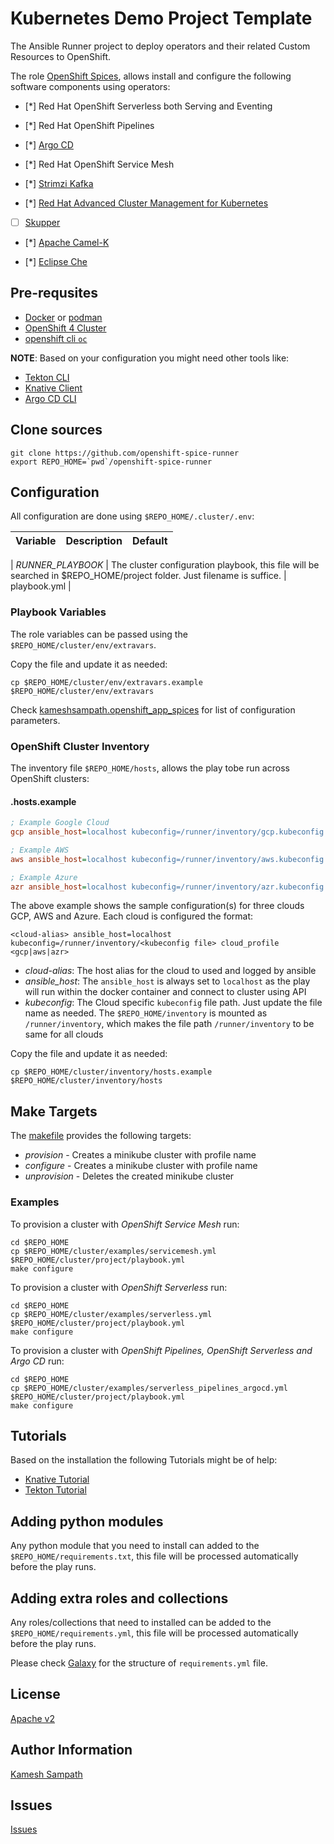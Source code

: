 # Kubernetes Demo Project Template

The Ansible Runner project to deploy operators and their related Custom Resources to OpenShift.

The role [OpenShift Spices](https://github.com/kameshsampath/ansible-role-openshift-spices), allows install and configure the following software components using operators:

- [*] Red Hat OpenShift Serverless both Serving and Eventing

- [*] Red Hat OpenShift Pipelines

- [*] [Argo CD](https://argoproj.github.io/argo-cd/)

- [*] Red Hat OpenShift Service Mesh

- [*] [Strimzi Kafka](https://strimzi.io)

- [*] [Red Hat Advanced Cluster Management for Kubernetes](https://www.redhat.com/en/technologies/management/advanced-cluster-management)

- [ ] [Skupper](https://skupper.io)

- [*] [Apache Camel-K](https://camel.apache.org/docs/#camel-k)

- [*] [Eclipse Che](https://www.eclipse.org/che/)

## Pre-requsites

- [Docker](https://docs.docker.com/get-docker/) or [podman](https://podman.io/)
- [OpenShift  4 Cluster](try.openshift.com)
- [openshift cli `oc`](https://mirror.openshift.com/pub/openshift-v4/clients/ocp/latest/)

__NOTE__: Based on your configuration you might need other tools like:

- [Tekton CLI](https://github.com/tektoncd/cli)
- [Knative Client](https://github.com/knative/client)
- [Argo CD CLI](https://argoproj.github.io/argo-cd/cli_installation/)

## Clone sources

```shell
git clone https://github.com/openshift-spice-runner
export REPO_HOME=`pwd`/openshift-spice-runner
```

## Configuration

All configuration are done using `$REPO_HOME/.cluster/.env`:

| Variable | Description | Default
| -------- | ----------- | -------

| *RUNNER_PLAYBOOK* | The cluster configuration playbook, this file will be searched in $REPO_HOME/project folder. Just filename is suffice. | playbook.yml |

### Playbook Variables

The role variables can be passed using the `$REPO_HOME/cluster/env/extravars`.

Copy the file and update it as needed:

```shell
cp $REPO_HOME/cluster/env/extravars.example $REPO_HOME/cluster/env/extravars
```

Check [kameshsampath.openshift_app_spices](https://github.com/kameshsampath/ansible-role-openshift-spices) for list of configuration parameters.

### OpenShift Cluster Inventory

The inventory file `$REPO_HOME/hosts`, allows the play tobe run across OpenShift clusters:

#### .hosts.example

```ini
; Example Google Cloud
gcp ansible_host=localhost kubeconfig=/runner/inventory/gcp.kubeconfig cloud_profile=gcp

; Example AWS
aws ansible_host=localhost kubeconfig=/runner/inventory/aws.kubeconfig cloud_profile=aws

; Example Azure
azr ansible_host=localhost kubeconfig=/runner/inventory/azr.kubeconfig cloud_profile=azr
```

The above example shows the sample configuration(s) for three clouds GCP, AWS and Azure. Each cloud is configured the format:

```text
<cloud-alias> ansible_host=localhost kubeconfig=/runner/inventory/<kubeconfig file> cloud_profile <gcp|aws|azr>
```

- *cloud-alias*: The host alias for the cloud to used and logged by ansible
- *ansible_host*: The `ansible_host` is always set to `localhost` as the play will run within the docker container and connect to cluster using API
- *kubeconfig*: The Cloud specific `kubeconfig` file path. Just update the file name as needed. The `$REPO_HOME/inventory` is mounted as `/runner/inventory`, which makes the file path `/runner/inventory` to be same for all clouds

Copy the file and update it as needed:

```shell
cp $REPO_HOME/cluster/inventory/hosts.example $REPO_HOME/cluster/inventory/hosts
```

## Make Targets

The [makefile](./Makefile) provides the following targets:

- *provision* - Creates a minikube cluster with profile name
- *configure* - Creates a minikube cluster with profile name
- *unprovision* - Deletes the created minikube cluster

### Examples

To provision a cluster with *OpenShift Service Mesh* run:

```shell
cd $REPO_HOME
cp $REPO_HOME/cluster/examples/servicemesh.yml $REPO_HOME/cluster/project/playbook.yml
make configure
```

To provision a cluster with *OpenShift Serverless* run:

```shell
cd $REPO_HOME
cp $REPO_HOME/cluster/examples/serverless.yml $REPO_HOME/cluster/project/playbook.yml
make configure
```

To provision a cluster with *OpenShift Pipelines, OpenShift Serverless and Argo CD* run:

```shell
cd $REPO_HOME
cp $REPO_HOME/cluster/examples/serverless_pipelines_argocd.yml $REPO_HOME/cluster/project/playbook.yml
make configure
```

## Tutorials

Based on the installation the following Tutorials might be of help:

- [Knative Tutorial](https://dn.dev/knative-tutorial)
- [Tekton Tutorial](https://dn.dev/tekton-tutorial)

## Adding python modules

Any python module that you need to install can added to the `$REPO_HOME/requirements.txt`, this file will be processed automatically before the play runs.

## Adding extra roles and collections

Any roles/collections that need to installed can be added to the `$REPO_HOME/requirements.yml`, this file will be processed automatically before the play runs.

Please check [Galaxy](https://docs.ansible.com/ansible/latest/galaxy/user_guide.html#installing-roles-from-galaxyguide) for the structure of `requirements.yml` file.

## License

[Apache v2](https://github.com/kameshsampath/openshift-spice-runner/tree/master/LICENSE)

## Author Information

[Kamesh Sampath](mailto:kamesh.sampath@hotmail.com)

## Issues

[Issues](https://github.com/kameshsampath/openshift-spice-runner/issues)
